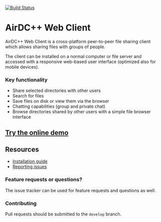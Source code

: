 [![Build Status](https://travis-ci.org/airdcpp-web/airdcpp-webclient.svg)](https://travis-ci.org/airdcpp-web/airdcpp-webclient)

# AirDC++ Web Client

AirDC++ Web Client is a cross-platform peer-to-peer file sharing client which allows sharing files with groups of people. 

The client can be installed on a normal computer or file server and accessed with a responsive web-based user interface (optimized also for mobile devices).

### Key functionality

- Share selected directories with other users
- Search for files
- Save files on disk or view them via the browser
- Chatting capabilities (group and private chat)
- Browse directories shared by other users with a simple file browser interface


## [Try the online demo](http://webdemo.airdcpp.net)


## Resources

* [Installation guide](/INSTALL.md)
* [Reporting issues](/ISSUES.md)

### Feature requests or questions?

The issue tracker can be used for feature requests and questions as well.

### Contributing

Pull requests should be submitted to the `develop` branch. 
